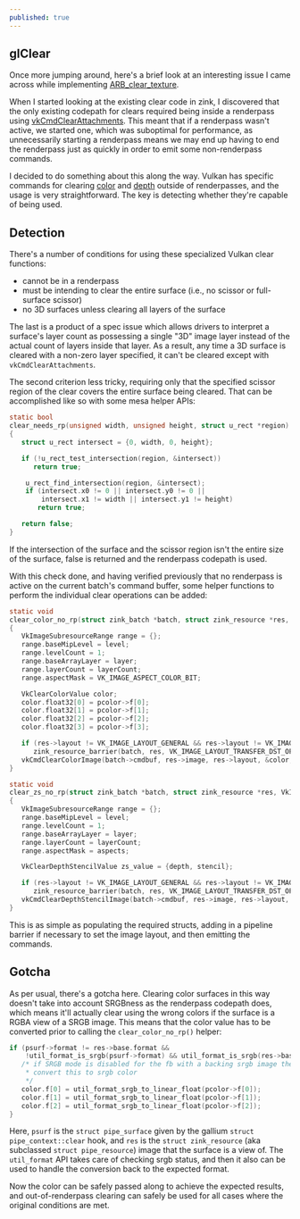 ```yaml
---
published: true
---
```

## glClear

Once more jumping around, here's a brief look at an interesting issue I came across while implementing [ARB_clear_texture](https://www.khronos.org/registry/OpenGL/extensions/ARB/ARB_clear_texture.txt).

When I started looking at the existing clear code in zink, I discovered that the only existing codepath for clears required being inside a renderpass using [vkCmdClearAttachments](https://www.khronos.org/registry/vulkan/specs/1.2-extensions/man/html/vkCmdClearAttachments.html). This meant that if a renderpass wasn't active, we started one, which was suboptimal for performance, as unnecessarily starting a renderpass means we may end up having to end the renderpass just as quickly in order to emit some non-renderpass commands.

I decided to do something about this along the way. Vulkan has specific commands for clearing [color](https://www.khronos.org/registry/vulkan/specs/1.2-extensions/man/html/vkCmdClearColorImage.html) and [depth](https://www.khronos.org/registry/vulkan/specs/1.2-extensions/man/html/vkCmdClearDepthStencilImage.html) outside of renderpasses, and the usage is very straightforward. The key is detecting whether they're capable of being used.

## Detection
There's a number of conditions for using these specialized Vulkan clear functions:
* cannot be in a renderpass
* must be intending to clear the entire surface (i.e., no scissor or full-surface scissor)
* no 3D surfaces unless clearing all layers of the surface

The last is a product of a spec issue which allows drivers to interpret a surface's layer count as possessing a single "3D" image layer instead of the actual count of layers inside that layer. As a result, any time a 3D surface is cleared with a non-zero layer specified, it can't be cleared except with `vkCmdClearAttachments`.

The second criterion less tricky, requiring only that the specified scissor region of the clear covers the entire surface being cleared. That can be accomplished like so with some mesa helper APIs:
```c
static bool
clear_needs_rp(unsigned width, unsigned height, struct u_rect *region)
{
   struct u_rect intersect = {0, width, 0, height};

   if (!u_rect_test_intersection(region, &intersect))
      return true;

    u_rect_find_intersection(region, &intersect);
    if (intersect.x0 != 0 || intersect.y0 != 0 ||
        intersect.x1 != width || intersect.y1 != height)
       return true;

   return false;
}
```
If the intersection of the surface and the scissor region isn't the entire size of the surface, false is returned and the renderpass codepath is used.

With this check done, and having verified previously that no renderpass is active on the current batch's command buffer, some helper functions to perform the individual clear operations can be added:
```c
static void
clear_color_no_rp(struct zink_batch *batch, struct zink_resource *res, const union pipe_color_union *pcolor, unsigned level, unsigned layer, unsigned layerCount)
{
   VkImageSubresourceRange range = {};
   range.baseMipLevel = level;
   range.levelCount = 1;
   range.baseArrayLayer = layer;
   range.layerCount = layerCount;
   range.aspectMask = VK_IMAGE_ASPECT_COLOR_BIT;

   VkClearColorValue color;
   color.float32[0] = pcolor->f[0];
   color.float32[1] = pcolor->f[1];
   color.float32[2] = pcolor->f[2];
   color.float32[3] = pcolor->f[3];

   if (res->layout != VK_IMAGE_LAYOUT_GENERAL && res->layout != VK_IMAGE_LAYOUT_TRANSFER_DST_OPTIMAL)
      zink_resource_barrier(batch, res, VK_IMAGE_LAYOUT_TRANSFER_DST_OPTIMAL, 0);
   vkCmdClearColorImage(batch->cmdbuf, res->image, res->layout, &color, 1, &range);
}

static void
clear_zs_no_rp(struct zink_batch *batch, struct zink_resource *res, VkImageAspectFlags aspects, double depth, unsigned stencil, unsigned level, unsigned layer, unsigned layerCount)
{
   VkImageSubresourceRange range = {};
   range.baseMipLevel = level;
   range.levelCount = 1;
   range.baseArrayLayer = layer;
   range.layerCount = layerCount;
   range.aspectMask = aspects;

   VkClearDepthStencilValue zs_value = {depth, stencil};

   if (res->layout != VK_IMAGE_LAYOUT_GENERAL && res->layout != VK_IMAGE_LAYOUT_TRANSFER_DST_OPTIMAL)
      zink_resource_barrier(batch, res, VK_IMAGE_LAYOUT_TRANSFER_DST_OPTIMAL, 0);
   vkCmdClearDepthStencilImage(batch->cmdbuf, res->image, res->layout, &zs_value, 1, &range);
}
```
This is as simple as populating the required structs, adding in a pipeline barrier if necessary to set the image layout, and then emitting the commands.

## Gotcha
As per usual, there's a gotcha here. Clearing color surfaces in this way doesn't take into account SRGBness as the renderpass codepath does, which means it'll actually clear using the wrong colors if the surface is a RGBA view of a SRGB image. This means that the color value has to be converted prior to calling the `clear_color_no_rp()` helper:

```c
if (psurf->format != res->base.format &&
    !util_format_is_srgb(psurf->format) && util_format_is_srgb(res->base.format)) {
   /* if SRGB mode is disabled for the fb with a backing srgb image then we have to
    * convert this to srgb color
    */
   color.f[0] = util_format_srgb_to_linear_float(pcolor->f[0]);
   color.f[1] = util_format_srgb_to_linear_float(pcolor->f[1]);
   color.f[2] = util_format_srgb_to_linear_float(pcolor->f[2]);
}
```
Here, `psurf` is the `struct pipe_surface` given by the gallium `struct pipe_context::clear` hook, and `res` is the `struct zink_resource` (aka subclassed `struct pipe_resource`) image that the surface is a view of. The `util_format` API takes care of checking srgb status, and then it also can be used to handle the conversion back to the expected format.

Now the color can be safely passed along to achieve the expected results, and out-of-renderpass clearing can safely be used for all cases where the original conditions are met.
